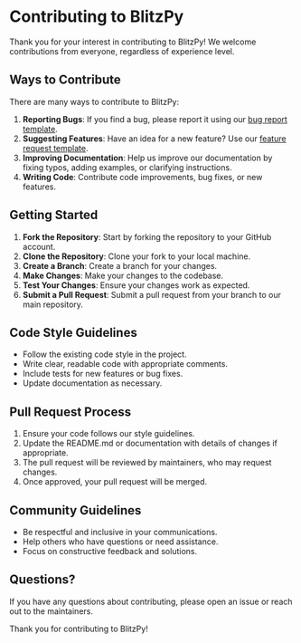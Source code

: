 # Contributing to BlitzPy

Thank you for your interest in contributing to BlitzPy! We welcome contributions from everyone, regardless of experience level.

## Ways to Contribute

There are many ways to contribute to BlitzPy:

1. **Reporting Bugs**: If you find a bug, please report it using our [bug report template](https://github.com/yourusername/blitzpy/issues/new?template=bug_report.md).
2. **Suggesting Features**: Have an idea for a new feature? Use our [feature request template](https://github.com/yourusername/blitzpy/issues/new?template=feature_request.md).
3. **Improving Documentation**: Help us improve our documentation by fixing typos, adding examples, or clarifying instructions.
4. **Writing Code**: Contribute code improvements, bug fixes, or new features.

## Getting Started

1. **Fork the Repository**: Start by forking the repository to your GitHub account.
2. **Clone the Repository**: Clone your fork to your local machine.
3. **Create a Branch**: Create a branch for your changes.
4. **Make Changes**: Make your changes to the codebase.
5. **Test Your Changes**: Ensure your changes work as expected.
6. **Submit a Pull Request**: Submit a pull request from your branch to our main repository.

## Code Style Guidelines

- Follow the existing code style in the project.
- Write clear, readable code with appropriate comments.
- Include tests for new features or bug fixes.
- Update documentation as necessary.

## Pull Request Process

1. Ensure your code follows our style guidelines.
2. Update the README.md or documentation with details of changes if appropriate.
3. The pull request will be reviewed by maintainers, who may request changes.
4. Once approved, your pull request will be merged.

## Community Guidelines

- Be respectful and inclusive in your communications.
- Help others who have questions or need assistance.
- Focus on constructive feedback and solutions.

## Questions?

If you have any questions about contributing, please open an issue or reach out to the maintainers.

Thank you for contributing to BlitzPy! 